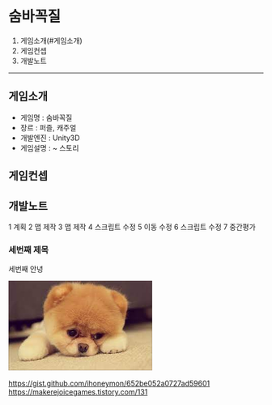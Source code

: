 # 숨바꼭질

1. 게임소개(#게임소개)
2. 게임컨셉
3. 개발노트

---

## 게임소개

 - 게임명 : 숨바꼭질
 - 장르 : 퍼즐, 캐주얼
 - 개발엔진 : Unity3D
 - 게임설명 : ~
스토리

## 게임컨셉

## 개발노트
1 계획
2 맵 제작
3 맵 제작
4 스크립트 수정
5 이동 수정
6 스크립트 수정
7 중간평가

### 세번째 제목

세번째 안녕

![img1](./imgs/다운로드.jpg)

https://gist.github.com/ihoneymon/652be052a0727ad59601
https://makerejoicegames.tistory.com/131
